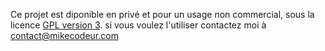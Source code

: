 Ce projet est diponible en privé et pour un usage non commercial, sous la licence
[GPL version 3](http://www.gnu.org/licenses/gpl-3.0-standalone.html). si vous voulez l'utiliser 
contactez moi à contact@mikecodeur.com

